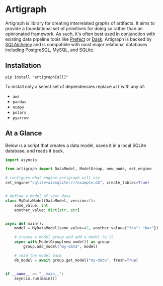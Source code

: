 # Artigraph

Artigraph is library for creating interrelated graphs of artifacts. It aims to provide a
foundational set of primitives for doing so rather than an opinionated framework. As
such, it's often best used in conjunction with existing data pipeline tools like
[Prefect](https://www.prefect.io/) or [Dask](https://dask.org/). Artigraph is backed by
[SQLAlchemy](https://www.sqlalchemy.org/) and is compatible with most major relational
databases including PostgreSQL, MySQL, and SQLite.

## Installation

```
pip install "artigraph[all]"
```

To install only a select set of dependencies replace `all` with any of:

-   `aws`
-   `pandas`
-   `numpy`
-   `polars`
-   `pyarrow`

## At a Glance

Below is a script that creates a data model, saves it in a local SQLite database, and
reads it back.

```python
import asyncio

from artigraph import DataModel, ModelGroup, new_node, set_engine

# configure what engine artigraph will use
set_engine("sqlite+aiosqlite:///example.db", create_tables=True)


# define a model of your data
class MyDataModel(DataModel, version=1):
    some_value: int
    another_value: dict[str, str]


async def main():
    model = MyDataModel(some_value=42, another_value={"foo": "bar"})

    # create a model group and add a model to it
    async with ModelGroup(new_node()) as group:
        group.add_model("my-data", model)

    # read the model back
    db_model = await group.get_model("my-data", fresh=True)


if __name__ == "__main__":
    asyncio.run(main())
```
